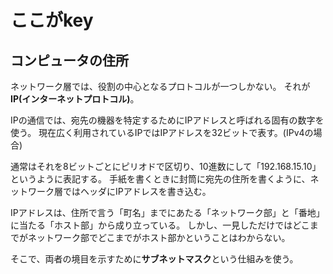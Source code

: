 # ここがkey

## コンピュータの住所
ネットワーク層では、役割の中心となるプロトコルが一つしかない。
それが**IP(インターネットプロトコル)**。

IPの通信では、宛先の機器を特定するためにIPアドレスと呼ばれる固有の数字を使う。
現在広く利用されているIPではIPアドレスを32ビットで表す。(IPv4の場合)

通常はそれを8ビットごとにピリオドで区切り、10進数にして「192.168.15.10」というように表記する。
手紙を書くときに封筒に宛先の住所を書くように、ネットワーク層ではヘッダにIPアドレスを書き込む。

IPアドレスは、住所で言う「町名」までにあたる「ネットワーク部」と「番地」に当たる「ホスト部」から成り立っている。
しかし、一見しただけではどこまでがネットワーク部でどこまでがホスト部かということはわからない。

そこで、両者の境目を示すために**サブネットマスク**という仕組みを使う。

